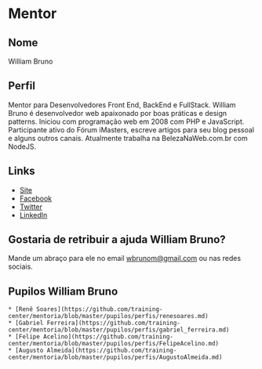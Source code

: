# Mentor

## Nome

William Bruno

## Perfil

Mentor para Desenvolvedores Front End, BackEnd e FullStack.
William Bruno é desenvolvedor web apaixonado por boas práticas e design patterns. Iniciou com programação web em 2008 com PHP e JavaScript. Participante ativo do Fórum iMasters, escreve artigos para seu blog pessoal e alguns outros canais. Atualmente trabalha na BelezaNaWeb.com.br com NodeJS.

## Links

* [Site](http://wbruno.com.br)
* [Facebook](https://www.facebook.com/wbruno.moraes)
* [Twitter](https://twitter.com/wbrunom)
* [LinkedIn](https://www.linkedin.com/in/wbrunom)

## Gostaria de retribuir a ajuda William Bruno?

Mande um abraço para ele no email wbrunom@gmail.com ou nas redes sociais.

## Pupilos William Bruno


```
* [Renê Soares](https://github.com/training-center/mentoria/blob/master/pupilos/perfis/renesoares.md)
* [Gabriel Ferreira](https://github.com/training-center/mentoria/blob/master/pupilos/perfis/gabriel_ferreira.md)
* [Felipe Acelino](https://github.com/training-center/mentoria/blob/master/pupilos/perfis/FelipeAcelino.md)
* [Augusto Almeida](https://github.com/training-center/mentoria/blob/master/pupilos/perfis/AugustoAlmeida.md)
```

